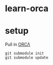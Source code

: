 # learn-orca


# setup

Pull in [ORCΛ](https://github.com/hundredrabbits/orca.git)
```
git submodule init
git submodule update
```
